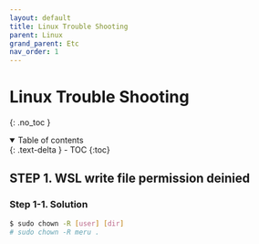 ```yaml
---
layout: default
title: Linux Trouble Shooting
parent: Linux
grand_parent: Etc
nav_order: 1
---
```


# Linux Trouble Shooting

{: .no_toc }


<details open markdown="block">
  <summary>
    Table of contents
  </summary>
  {: .text-delta }
- TOC
{:toc}
</details>


<!------------------------------------ STEP ------------------------------------>

## STEP 1. WSL write file permission deinied

### Step 1-1. Solution

```bash
$ sudo chown -R [user] [dir]
# sudo chown -R meru .
```



<br>

<!------------------------------------ STEP ------------------------------------>
